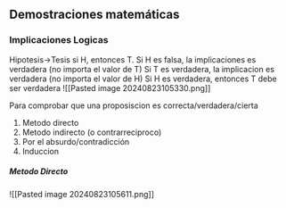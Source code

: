 ## Demostraciones matemáticas
### Implicaciones Logicas 
Hipotesis->Tesis si H, entonces T.
Si H es falsa, la implicaciones es verdadera (no importa el valor de T)
Si T es verdadera, la implicacion es verdadera (no importa el valor de H)
Si H es verdadera, entonces T debe ser verdadera 
![[Pasted image 20240823105330.png]]

Para comprobar que una proposiscion es correcta/verdadera/cierta 
1. Metodo directo 
2. Metodo indirecto (o contrarreciproco)
3. Por el absurdo/contradicción
4. Induccion

##### Metodo Directo 
![[Pasted image 20240823105611.png]]